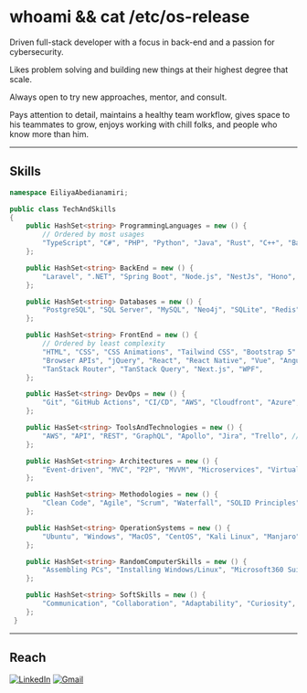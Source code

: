 
<h1>whoami && cat /etc/os-release</h1>

Driven full-stack developer with a focus in back-end and a passion for cybersecurity.

<!-- <img src="assets/peepoBlushGlizzy.webp" height="25"> -->

Likes problem solving and building new things at their highest degree that scale. 

Always open to try new approaches, mentor, and consult. 

<!-- <img src="assets/blushHug.webp" height="36"> -->

Pays attention to detail, maintains a healthy team workflow, gives space to his teammates to grow, enjoys working with chill folks, and people who know more than him.

---

## Skills

```c#
namespace EiliyaAbedianamiri;

public class TechAndSkills
{
    public HashSet<string> ProgrammingLanguages = new () {
        // Ordered by most usages
        "TypeScript", "C#", "PHP", "Python", "Java", "Rust", "C++", "Bash", "Elixir", "C", "C++"
    };

    public HashSet<string> BackEnd = new () {
        "Laravel", ".NET", "Spring Boot", "Node.js", "NestJs", "Hono", "Express.js", "Flask", "Phoenix",
    };

    public HashSet<string> Databases = new () {
        "PostgreSQL", "SQL Server", "MySQL", "Neo4j", "SQLite", "Redis", "MongoDB", "Cassandra" // etc.
    };

    public HashSet<string> FrontEnd = new () {
        // Ordered by least complexity
        "HTML", "CSS", "CSS Animations", "Tailwind CSS", "Bootstrap 5"
        "Browser APIs", "jQuery", "React", "React Native", "Vue", "Angular",
        "TanStack Router", "TanStack Query", "Next.js", "WPF",
    };

    public HasSet<string> DevOps = new () {
        "Git", "GitHub Actions", "CI/CD", "AWS", "Cloudfront", "Azure", "IaC frameworks", "SST", "Terraform", "cPanel", // etc.
    };

    public HasSet<string> ToolsAndTechnologies = new () {
        "AWS", "API", "REST", "GraphQL", "Apollo", "Jira", "Trello", // etc.
    };

    public HashSet<string> Architectures = new () {
        "Event-driven", "MVC", "P2P", "MVVM", "Microservices", "Virtual Machines", "Docker", "Kubernetes", "VPS" // etc.
    };

    public HashSet<string> Methodologies = new () {
        "Clean Code", "Agile", "Scrum", "Waterfall", "SOLID Principles", "Design Patterns"
    };

    public HashSet<string> OperationSystems = new () {
        "Ubuntu", "Windows", "MacOS", "CentOS", "Kali Linux", "Manjaro"
    };

    public HashSet<string> RandomComputerSkills = new () {
        "Assembling PCs", "Installing Windows/Linux", "Microsoft360 Suits", "Setup VPN servers", "Prompt Engineering"
    };

    public HashSet<string> SoftSkills = new () {
        "Communication", "Collaboration", "Adaptability", "Curiosity", "Professionalism", "Work ethic", "Transparency", "Leadership"
    };
 }
```

<!-- --- -->
<!-- ## <img src="assets/peeposalute.gif" height="25"> Stats

[![Ilia's GitHub stats](https://iliaamiri-github-readme-stats.vercel.app/api?username=iliaamiri&count_private=true&hide=issues,contribs&theme=tokyonight#gh-dark-mode-only)](https://github.com/iliaamiri/github-readme-stats) -->

---
## Reach

<a href="https://www.linkedin.com/in/eiliya-abedianamiri/">![LinkedIn](https://img.shields.io/badge/linkedin-%230077B5.svg?style=for-the-badge&logo=linkedin&logoColor=white)</a>
<a href="mailto:iliaabedianamiri@gmail.com">![Gmail](https://img.shields.io/badge/Gmail-D14836?style=for-the-badge&logo=gmail&logoColor=white)
</a>

<!-- ![Instagram](https://img.shields.io/badge/Instagram-%23E4405F.svg?style=for-the-badge&logo=Instagram&logoColor=white) -->
<!--<a href="https://www.buymeacoffee.com/iliabedian" target="_blank"><img src="https://cdn.buymeacoffee.com/buttons/v2/default-green.png" alt="Buy Me A Coffee" style="height: 60px !important;width: 217px !important;" ></a>-->

